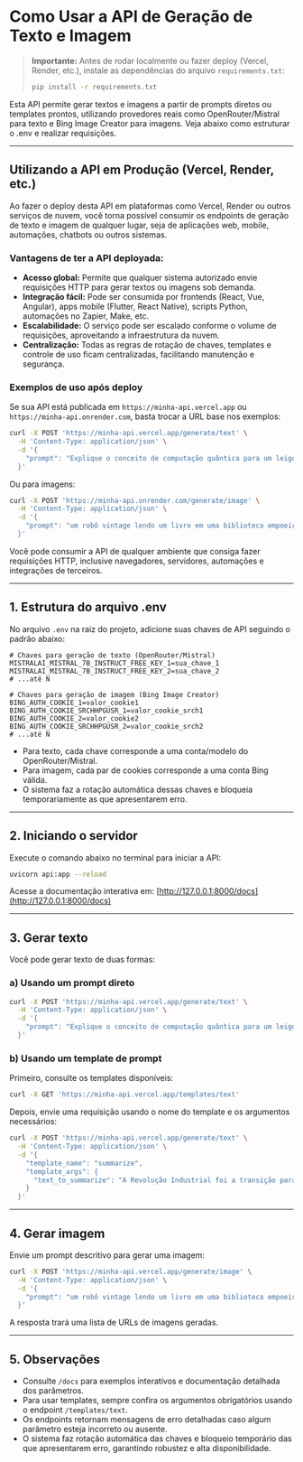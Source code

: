 # Como Usar a API de Geração de Texto e Imagem

> **Importante:** Antes de rodar localmente ou fazer deploy (Vercel, Render, etc.), instale as dependências do arquivo `requirements.txt`:
>
> ```bash
> pip install -r requirements.txt
> ```

Esta API permite gerar textos e imagens a partir de prompts diretos ou templates prontos, utilizando provedores reais como OpenRouter/Mistral para texto e Bing Image Creator para imagens. Veja abaixo como estruturar o .env e realizar requisições.

---

## Utilizando a API em Produção (Vercel, Render, etc.)

Ao fazer o deploy desta API em plataformas como Vercel, Render ou outros serviços de nuvem, você torna possível consumir os endpoints de geração de texto e imagem de qualquer lugar, seja de aplicações web, mobile, automações, chatbots ou outros sistemas.

### Vantagens de ter a API deployada:
- **Acesso global:** Permite que qualquer sistema autorizado envie requisições HTTP para gerar textos ou imagens sob demanda.
- **Integração fácil:** Pode ser consumida por frontends (React, Vue, Angular), apps mobile (Flutter, React Native), scripts Python, automações no Zapier, Make, etc.
- **Escalabilidade:** O serviço pode ser escalado conforme o volume de requisições, aproveitando a infraestrutura da nuvem.
- **Centralização:** Todas as regras de rotação de chaves, templates e controle de uso ficam centralizadas, facilitando manutenção e segurança.

### Exemplos de uso após deploy

Se sua API está publicada em `https://minha-api.vercel.app` ou `https://minha-api.onrender.com`, basta trocar a URL base nos exemplos:

```bash
curl -X POST 'https://minha-api.vercel.app/generate/text' \
  -H 'Content-Type: application/json' \
  -d '{
    "prompt": "Explique o conceito de computação quântica para um leigo."
  }'
```

Ou para imagens:

```bash
curl -X POST 'https://minha-api.onrender.com/generate/image' \
  -H 'Content-Type: application/json' \
  -d '{
    "prompt": "um robô vintage lendo um livro em uma biblioteca empoeirada, pintura a óleo digital"
  }'
```

Você pode consumir a API de qualquer ambiente que consiga fazer requisições HTTP, inclusive navegadores, servidores, automações e integrações de terceiros.

---

## 1. Estrutura do arquivo .env

No arquivo `.env` na raiz do projeto, adicione suas chaves de API seguindo o padrão abaixo:

```
# Chaves para geração de texto (OpenRouter/Mistral)
MISTRALAI_MISTRAL_7B_INSTRUCT_FREE_KEY_1=sua_chave_1
MISTRALAI_MISTRAL_7B_INSTRUCT_FREE_KEY_2=sua_chave_2
# ...até N

# Chaves para geração de imagem (Bing Image Creator)
BING_AUTH_COOKIE_1=valor_cookie1
BING_AUTH_COOKIE_SRCHHPGUSR_1=valor_cookie_srch1
BING_AUTH_COOKIE_2=valor_cookie2
BING_AUTH_COOKIE_SRCHHPGUSR_2=valor_cookie_srch2
# ...até N
```

- Para texto, cada chave corresponde a uma conta/modelo do OpenRouter/Mistral.
- Para imagem, cada par de cookies corresponde a uma conta Bing válida.
- O sistema faz a rotação automática dessas chaves e bloqueia temporariamente as que apresentarem erro.

---

## 2. Iniciando o servidor

Execute o comando abaixo no terminal para iniciar a API:

```bash
uvicorn api:app --reload
```

Acesse a documentação interativa em: [http://127.0.0.1:8000/docs](http://127.0.0.1:8000/docs)

---

## 3. Gerar texto

Você pode gerar texto de duas formas:

### a) Usando um prompt direto

```bash
curl -X POST 'https://minha-api.vercel.app/generate/text' \
  -H 'Content-Type: application/json' \
  -d '{
    "prompt": "Explique o conceito de computação quântica para um leigo."
  }'
```

### b) Usando um template de prompt

Primeiro, consulte os templates disponíveis:

```bash
curl -X GET 'https://minha-api.vercel.app/templates/text'
```

Depois, envie uma requisição usando o nome do template e os argumentos necessários:

```bash
curl -X POST 'https://minha-api.vercel.app/generate/text' \
  -H 'Content-Type: application/json' \
  -d '{
    "template_name": "summarize",
    "template_args": {
      "text_to_summarize": "A Revolução Industrial foi a transição para novos processos de manufatura..."
    }
  }'
```

---

## 4. Gerar imagem

Envie um prompt descritivo para gerar uma imagem:

```bash
curl -X POST 'https://minha-api.vercel.app/generate/image' \
  -H 'Content-Type: application/json' \
  -d '{
    "prompt": "um robô vintage lendo um livro em uma biblioteca empoeirada, pintura a óleo digital"
  }'
```

A resposta trará uma lista de URLs de imagens geradas.

---

## 5. Observações
- Consulte `/docs` para exemplos interativos e documentação detalhada dos parâmetros.
- Para usar templates, sempre confira os argumentos obrigatórios usando o endpoint `/templates/text`.
- Os endpoints retornam mensagens de erro detalhadas caso algum parâmetro esteja incorreto ou ausente.
- O sistema faz rotação automática das chaves e bloqueio temporário das que apresentarem erro, garantindo robustez e alta disponibilidade.
